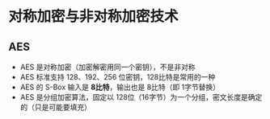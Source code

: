 # 对称加密与非对称加密技术

## AES

- AES 是对称加密（加密解密用同一个密钥），不是非对称
- AES 标准支持 128、192、256 位密钥，128比特是常用的一种
- AES 的 S-Box 输入是 **8比特**，输出也是 8比特（即 1字节替换）
- AES 是分组加密算法，固定以 128位（16字节）为一个分组，密文长度是确定的（只是可能要填充）
